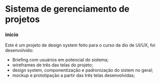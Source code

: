 # Sistema de gerenciamento de projetos

### inicio
Este é um projeto de design system feito para o curso da dio de UI/UX, foi desenvolvido:

 - Briefing com usuários em potencial do sistema;
 - wireframes de três das telas do projeto;
 - design system, componentização e padronização do sistem no geral;
 - mockup e prototipação a partir das três telas desenvolvidas;
